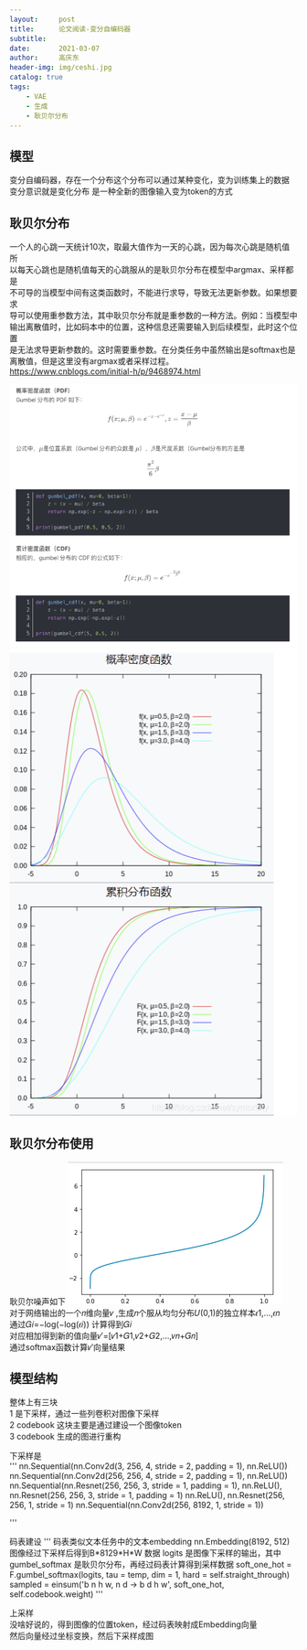 ```yaml
---
layout:     post
title:      论文阅读-变分自编码器
subtitle:   
date:       2021-03-07
author:     高庆东
header-img: img/ceshi.jpg
catalog: true
tags:
    - VAE
    - 生成
    - 耿贝尔分布
---
```


## 模型
变分自编码器，存在一个分布这个分布可以通过某种变化，变为训练集上的数据  
变分意识就是变化分布
是一种全新的图像输入变为token的方式  

## 耿贝尔分布
一个人的心跳一天统计10次，取最大值作为一天的心跳，因为每次心跳是随机值所  
以每天心跳也是随机值每天的心跳服从的是耿贝尔分布在模型中argmax、采样都是  
不可导的当模型中间有这类函数时，不能进行求导，导致无法更新参数。如果想要求  
导可以使用重参数方法，其中耿贝尔分布就是重参数的一种方法。例如：当模型中  
输出离散值时，比如码本中的位置，这种信息还需要输入到后续模型，此时这个位置  
是无法求导更新参数的。这时需要重参数。在分类任务中虽然输出是softmax也是  
离散值，但是这里没有argmax或者采样过程。  
https://www.cnblogs.com/initial-h/p/9468974.html  

![函数](/img/20230313/genbeier2.png)
![耿贝尔](/img/20230313/genbeier.png)
## 耿贝尔分布使用
耿贝尔噪声如下
![耿贝尔噪音](/img/20230313/genbeier3.png)  
对于网络输出的一个𝑛维向量𝑣 ,生成𝑛个服从均匀分布𝑈(0,1)的独立样本𝜖1,...,𝜖𝑛  
通过𝐺𝑖=−log(−log(𝜖𝑖)) 计算得到𝐺𝑖   
对应相加得到新的值向量𝑣′=[𝑣1+𝐺1,𝑣2+𝐺2,...,𝑣𝑛+𝐺𝑛]  
通过softmax函数计算𝑣′向量结果

## 模型结构

整体上有三块  
1 是下采样，通过一些列卷积对图像下采样  
2 codebook 这块主要是通过建设一个图像token  
3 codebook 生成的图进行重构  

下采样是  
'''
nn.Sequential(nn.Conv2d(3, 256, 4, stride = 2, padding = 1), nn.ReLU())
nn.Sequential(nn.Conv2d(256, 256, 4, stride = 2, padding = 1), nn.ReLU())
nn.Sequential(nn.Resnet(256, 256, 3, stride = 1, padding = 1), nn.ReLU(), nn.Resnet(256, 256, 3, stride = 1, padding = 1)
	nn.ReLU(), nn.Resnet(256, 256, 1, stride = 1)
nn.Sequential(nn.Conv2d(256, 8192, 1, stride = 1))

'''

码表建设
'''
码表类似文本任务中的文本embedding 
nn.Embedding(8192, 512)
图像经过下采样后得到B\*8129\*H\*W 数据
logits 是图像下采样的输出，其中gumbel_softmax 是耿贝尔分布，再经过码表计算得到采样数据
soft_one_hot = F.gumbel_softmax(logits, tau = temp, dim = 1, hard = self.straight_through)
sampled = einsum('b n h w, n d -> b d h w', soft_one_hot, self.codebook.weight)
'''

上采样  
没啥好说的，得到图像的位置token，经过码表映射成Embedding向量  
然后向量经过坐标变换，然后下采样成图





